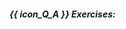 ##### {{ icon_Q_A }} Exercises:

  <include src="q-tick-trueFalse.md" />
  <include src="q-tick-drawback.md" />
  <include src="q-tick-saying.md" />
